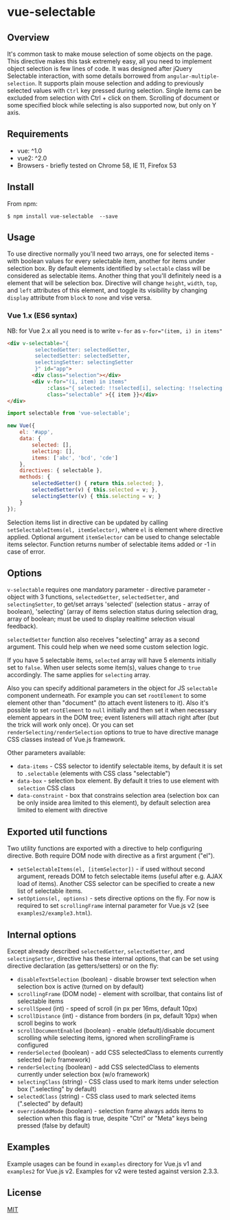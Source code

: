 # vue-selectable

## Overview

It's common task to make mouse selection of some objects on the page. This directive makes this task
extremely easy, all you need to implement object selection is few lines of code.
It was designed after jQuery Selectable interaction, with some details borrowed from `angular-multiple-selection`.
It supports plain mouse selection and adding to previously selected values with
`Ctrl` key pressed during selection. Single items can be excluded from selection 
with Ctrl + click on them. Scrolling of document or some specified block while selecting 
is also supported now, but only on Y axis.

## Requirements

* vue: ^1.0
* vue2: ^2.0
* Browsers - briefly tested on Chrome 58, IE 11, Firefox 53

## Install

From npm:
```
$ npm install vue-selectable  --save
```

## Usage

To use directive normally you'll need two arrays, one for selected items - with boolean values for 
every selectable item, another for items under selection box. By default elements identified by
`selectable` class will be considered as selectable items.
Another thing that you'll definitely need is a element that will be selection box. Directive
will change `height`, `width`, `top`, and `left` attributes of this element, and toggle its
visibility by changing `display` attribute from `block` to `none` and vise versa.

### Vue 1.x (ES6 syntax)

NB: for Vue 2.x all you need is to write `v-for` as `v-for="(item, i) in items"`

```html
<div v-selectable="{ 
         selectedGetter: selectedGetter, 
         selectedSetter: selectedSetter, 
         selectingSetter: selectingSetter
         }" id="app">
        <div class="selection"></div>
        <div v-for="(i, item) in items"
             :class="{ selected: !!selected[i], selecting: !!selecting[i] }"
         	 class="selectable" >{{ item }}</div>
</div>
```

```js
import selectable from 'vue-selectable';

new Vue({
	el: '#app',
    data: {
        selected: [],
        selecting: [],
        items: ['abc', 'bcd', 'cde']
    },
    directives: { selectable },
    methods: {
        selectedGetter() { return this.selected; },
        selectedSetter(v) { this.selected = v; },
        selectingSetter(v) { this.selecting = v; }
    }
});
```

Selection items list in directive can be updated by calling `setSelectableItems(el, itemSelector)`,
where `el` is element where directive applied. Optional argument `itemSelector` can be used to change
selectable items selector. Function returns number of selectable items added or -1 in case of error.

## Options

`v-selectable` requires one mandatory parameter - directive parameter - object with 3 functions,
`selectedGetter`, `selectedSetter`, and `selectingSetter`, to get/set arrays 'selected' (selection 
status - array of boolean), 'selecting' (array of items selection status during selection drag, 
array of boolean; must be used to display realtime selection visual feedback). 

`selectedSetter` function also receives "selecting" array as a second argument. This could help when 
we need some custom selection logic.

If you have 5 selectable items, `selected` array will have 5 elements initially
set to `false`. When user selects some item(s), values change to `true` accordingly. The same applies
for `selecting` array.

Also you can specify additional parameters in the object for JS `selectable` component underneath.
For example you can set `rootElement` to some element other than "document" 
(to attach event listeners to it). Also it's possible to set `rootElement` to `null` initially and then
set it when necessary element appears in the DOM tree; event listeners will attach right after
(but the trick will work only once). Or you can set `renderSelecting/renderSelection` options to true to have
directive manage CSS classes instead of Vue.js framework.

Other parameters available:
* `data-items` - CSS selector to identify selectable items, by default it is set to `.selectable`
  (elements with CSS class "selectable")
* `data-box` - selection box element. By default it tries to use element with `selection` CSS class
* `data-constraint` - box that constrains selection area (selection box can be only inside area
  limited to this element), by default selection area limited to element with directive

## Exported util functions
Two utility functions are exported with a directive to help configuring directive. Both require DOM node
with directive as a first argument ("el").
* `setSelectableItems(el, [itemSelector])` - if used without second argument, rereads DOM to fetch
  selectable items (useful after e.g. AJAX load of items). Another CSS selector can be specified to
  create a new list of selectable items.
* `setOptions(el, options)` - sets directive options on the fly. For now is required to set 
  `scrollingFrame` internal parameter for Vue.js v2 (see `examples2/example3.html`).
  
## Internal options
Except already described `selectedGetter`, `selectedSetter`, and `selectingSetter`, directive has these
internal options, that can be set using directive declaration (as getters/setters) or on the fly:
* `disableTextSelection` (boolean) - disable browser text selection when selection box is active (turned on by default)
* `scrollingFrame` (DOM node) - element with scrollbar, that contains list of selectable items
* `scrollSpeed` (int) - speed of scroll (in px per 16ms, default 10px)
* `scrollDistance` (int) - distance from borders (in px, default 10px) when scroll begins to work
* `scrollDocumentEnabled` (boolean) - enable (default)/disable document scrolling while selecting items, ignored when scrollingFrame is configured
* `renderSelected` (boolean) - add CSS selectedClass to elements currently selected (w/o framework)
* `renderSelecting` (boolean) - add CSS selectedClass to elements currently under selection box (w/o framework)
* `selectingClass` (string) - CSS class used to mark items under selection box (".selecting" by default)
* `selectedClass` (string) - CSS class used to mark selected items (".selected" by default)
* `overrideAddMode` (boolean) - selection frame always adds items to selection when this flag is true, despite "Ctrl" or "Meta" keys being pressed (false by default)

## Examples

Example usages can be found in `examples` directory for Vue.js v1 and `examples2` for Vue.js v2.
Examples for v2 were tested against version 2.3.3.

## License

[MIT](http://opensource.org/licenses/MIT)
